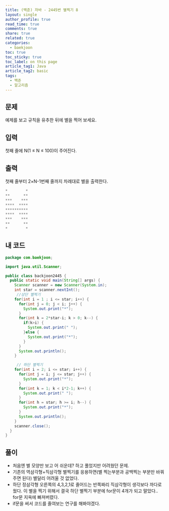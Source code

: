 ```yaml
---
title: (백준) 자바 - 2445번 별찍기 8
layout: single
author_profile: true
read_time: true
comments: true
share: true
related: true
categories: 
  - baekjoon
toc: true
toc_sticky: true
toc_label: on this page
article_tag1: Java
article_tag2: basic
tags:
  - 백준
  - 알고리즘
---
```


## 문제

예제를 보고 규칙을 유추한 뒤에 별을 찍어 보세요.



## 입력

첫째 줄에 N(1 ≤ N ≤ 100)이 주어진다.



## 출력

첫째 줄부터 2×N-1번째 줄까지 차례대로 별을 출력한다.

```java
*        *
**      **
***    ***
****  ****
**********
****  ****
***    ***
**      **
*        *
```



## 내 코드

```java
package com.baekjoon;

import java.util.Scanner;

public class backjoon2445 {
  public static void main(String[] args) {
    Scanner scanner = new Scanner(System.in);
    int star = scanner.nextInt();
     //상단 별찍기
    for(int i = 1 ; i <= star; i++) {
      for(int j = 0; j < i; j++) {
        System.out.print("*");
      }
      for(int k = 2*star-i; k > 0; k--) {
        if(k>i) {
          System.out.print(" ");
        }else {
          System.out.print("*");
        }
      }
      System.out.println();
    }

     // 하단 별찍기
    for(int i = 2; i <= star; i++) {
      for(int j = i; j <= star; j++) {
        System.out.print("*");
      }
      for(int k = 1; k < i*2-1; k++) {
        System.out.print(" ");
      }
      for(int h = star; h >= i; h--) {
        System.out.print("*");
      }
      System.out.println();
    }
    scanner.close();
  }
}

```



## 풀이

* 처음엔 별 모양만 보고 어 쉬운데? 하고 풀었지만 어려웠던 문제.
* 기존의 역삼각형+직삼각형 별찍기를 응용하면(별 찍는부분과 공백찍는 부분만 바꿔주면 된다) 별달리 어려울 것 없었다.
* 하단 정삼각형 오른쪽의 4,3,2,1로 줄어드는 반쪽짜리 직삼각형이 생각보다 까다로웠다.
  이 별을 찍기 위해서 결국 하단 별찍기 부분에 for문이 4개가 되고 말았다.. for문 지옥에 빠져버렸다.
* if문을 써서 코드를 줄여보는 연구를 해봐야겠다.